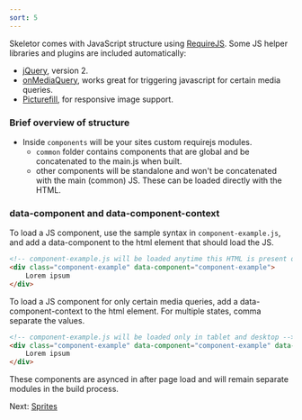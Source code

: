 ```yaml
---
sort: 5
---
```


Skeletor comes with JavaScript structure using [RequireJS](http://requirejs.org). Some JS helper libraries and plugins are included automatically:

* [jQuery](https://jquery.com), version 2.
* [onMediaQuery](https://github.com/JoshBarr/on-media-query), works great for triggering javascript for certain media queries.
* [Picturefill](https://github.com/scottjehl/picturefill), for responsive image support.

### Brief overview of structure

* Inside `components` will be your sites custom requirejs modules.
	* `common` folder contains components that are global and be concatenated to the main.js when built.
	* other components will be standalone and won't be concatenated with the main (common) JS. These can be loaded directly with the HTML.


### data-component and data-component-context
To load a JS component, use the sample syntax in ```component-example.js```, and add a data-component to the html element that should load the JS.

```HTML
<!-- component-example.js will be loaded anytime this HTML is present on the page -->
<div class="component-example" data-component="component-example">
	Lorem ipsum
</div>
```

To load a JS component for only certain media queries, add a data-component-context to the html element. For multiple states, comma separate the values.

```HTML
<!-- component-example.js will be loaded only in tablet and desktop -->
<div class="component-example" data-component="component-example" data-component-context="tablet,desktop">
	Lorem ipsum
</div>
```

These components are asynced in after page load and will remain separate modules in the build process.

Next: [Sprites](sprites)